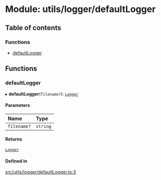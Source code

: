 # Module: utils/logger/defaultLogger

## Table of contents

### Functions

- [defaultLogger](utils_logger_defaultLogger#defaultlogger)

## Functions

### defaultLogger

▸ **defaultLogger**(`filename?`): [`Logger`](../interfaces/utils_logger_logger.Logger)

#### Parameters

| Name | Type |
| :------ | :------ |
| `filename?` | `string` |

#### Returns

[`Logger`](../interfaces/utils_logger_logger.Logger)

#### Defined in

[src/utils/logger/defaultLogger.ts:3](https://github.com/golemfactory/golem-js/blob/c28a1b0/src/utils/logger/defaultLogger.ts#L3)
